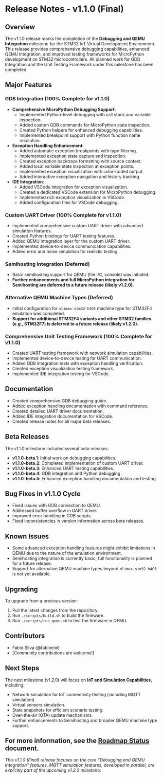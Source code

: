 # Release Notes - v1.1.0 (Final)

## Overview

The v1.1.0 release marks the completion of the **Debugging and QEMU Integration** milestone for the STM32 IoT Virtual Development Environment. This release provides comprehensive debugging capabilities, enhanced QEMU integration, and improved testing frameworks for MicroPython development on STM32 microcontrollers. All planned work for GDB Integration and the Unit Testing Framework under this milestone has been completed.

## Major Features

### GDB Integration (100% Complete for v1.1.0)

- **Comprehensive MicroPython Debugging Support**:
    - Implemented Python-level debugging with call stack and variable inspection.
    - Added custom GDB commands for MicroPython state inspection.
    - Created Python helpers for enhanced debugging capabilities.
    - Implemented breakpoint support with Python function name resolution.
- **Exception Handling Enhancement**:
    - Added automatic exception breakpoints with type filtering.
    - Implemented exception state capture and inspection.
    - Created exception backtrace formatting with source context.
    - Added local variable state inspection at exception points.
    - Implemented exception visualization with color-coded output.
    - Added interactive exception navigation and history tracking.
- **IDE Integration**:
    - Added VSCode integration for exception visualization.
    - Created a dedicated VSCode extension for MicroPython debugging.
    - Implemented rich exception visualization in VSCode.
    - Added configuration files for VSCode debugging.

### Custom UART Driver (100% Complete for v1.1.0)

- Implemented comprehensive custom UART driver with advanced simulation features.
- Created Python bindings for UART testing features.
- Added QEMU integration layer for the custom UART driver.
- Implemented device-to-device communication capabilities.
- Added error and noise simulation for realistic testing.

### Semihosting Integration (Deferred)

- Basic semihosting support for QEMU (file I/O, console) was initiated.
- **Further enhancements and full MicroPython integration for Semihosting are deferred to a future release (likely v1.2.0).**

### Alternative QEMU Machine Types (Deferred)

- Initial configuration for `olimex-stm32-h405` machine type for STM32F4 emulation was completed.
- **Support for additional STM32F4 variants and other STM32 families (e.g., STM32F7) is deferred to a future release (likely v1.2.0).**

### Comprehensive Unit Testing Framework (100% Complete for v1.1.0)

- Created UART testing framework with network simulation capabilities.
- Implemented device-to-device testing for UART communication.
- Added GDB integration tests with exception handling verification.
- Created exception visualization testing framework.
- Implemented IDE integration testing for VSCode.

## Documentation

- Created comprehensive GDB debugging guide.
- Added exception handling documentation with command reference.
- Created detailed UART driver documentation.
- Added IDE integration documentation for VSCode.
- Created release notes for all major beta releases.

## Beta Releases

The v1.1.0 milestone included several beta releases:

- **v1.1.0-beta.1**: Initial work on debugging capabilities.
- **v1.1.0-beta.2**: Completed implementation of custom UART driver.
- **v1.1.0-beta.3**: Enhanced UART testing capabilities.
- **v1.1.0-beta.4**: GDB integration and Python debugging.
- **v1.1.0-beta.5**: Enhanced exception handling documentation and testing.

## Bug Fixes in v1.1.0 Cycle

- Fixed issues with GDB connection to QEMU.
- Addressed buffer overflow in UART driver.
- Improved error handling in GDB scripts.
- Fixed inconsistencies in version information across beta releases.

## Known Issues

- Some advanced exception handling features might exhibit limitations in QEMU due to the nature of the emulation environment.
- Semihosting integration is currently basic; full functionality is planned for a future release.
- Support for alternative QEMU machine types beyond `olimex-stm32-h405` is not yet available.

## Upgrading

To upgrade from a previous version:

1. Pull the latest changes from the repository.
2. Run `./scripts/build.sh` to build the firmware.
3. Run `./scripts/run_qemu.sh` to test the firmware in QEMU.

## Contributors

- Fabio Silva (@fabioeloi)
- [Community contributions are welcome!]

## Next Steps

The next milestone (v1.2.0) will focus on **IoT and Simulation Capabilities**, including:

- Network simulation for IoT connectivity testing (including MQTT simulation).
- Virtual sensors simulation.
- State snapshots for efficient scenario testing.
- Over-the-air (OTA) update mechanisms.
- Further enhancements to Semihosting and broader QEMU machine type support.

For more information, see the [Roadmap Status](../../ROADMAP_STATUS.md) document.
---
*This v1.1.0 (Final) release focuses on the core "Debugging and QEMU Integration" features. MQTT simulation features, developed in parallel, are explicitly part of the upcoming v1.2.0 milestone.*

